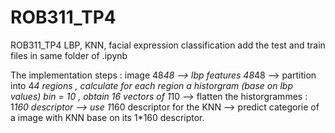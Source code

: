 # ROB311_TP4
ROB311_TP4 LBP, KNN, facial expression classification
add the test and train files in same folder of .ipynb

The implementation steps : 
image 48*48 --> lbp features 48*48 --> partition into 4*4 regions , calculate for each region a historgram (base on lbp values) bin = 10 , obtain 16 vectors of 1*10 --> flatten the historgrammes : 1*160 descriptor --> use 1*160 descriptor for the KNN --> predict categorie of a image with KNN base on its 1*160 descriptor.
